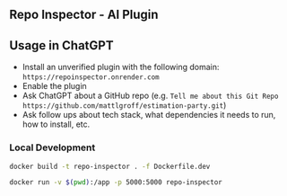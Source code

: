## Repo Inspector - AI Plugin

## Usage in ChatGPT
* Install an unverified plugin with the following domain: `https://repoinspector.onrender.com`
* Enable the plugin
* Ask ChatGPT about a GitHub repo (e.g. `Tell me about this Git Repo https://github.com/mattlgroff/estimation-party.git`)
* Ask follow ups about tech stack, what dependencies it needs to run, how to install, etc.
### Local Development

```bash
docker build -t repo-inspector . -f Dockerfile.dev

docker run -v $(pwd):/app -p 5000:5000 repo-inspector
```